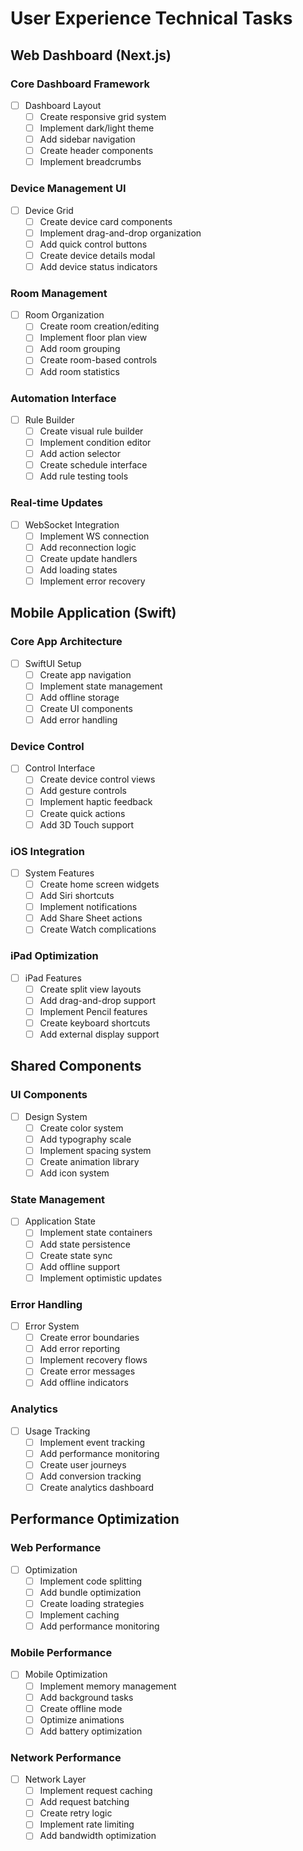 # User Experience Technical Tasks

## Web Dashboard (Next.js)

### Core Dashboard Framework
- [ ] Dashboard Layout
  - [ ] Create responsive grid system
  - [ ] Implement dark/light theme
  - [ ] Add sidebar navigation
  - [ ] Create header components
  - [ ] Implement breadcrumbs

### Device Management UI
- [ ] Device Grid
  - [ ] Create device card components
  - [ ] Implement drag-and-drop organization
  - [ ] Add quick control buttons
  - [ ] Create device details modal
  - [ ] Add device status indicators

### Room Management
- [ ] Room Organization
  - [ ] Create room creation/editing
  - [ ] Implement floor plan view
  - [ ] Add room grouping
  - [ ] Create room-based controls
  - [ ] Add room statistics

### Automation Interface
- [ ] Rule Builder
  - [ ] Create visual rule builder
  - [ ] Implement condition editor
  - [ ] Add action selector
  - [ ] Create schedule interface
  - [ ] Add rule testing tools

### Real-time Updates
- [ ] WebSocket Integration
  - [ ] Implement WS connection
  - [ ] Add reconnection logic
  - [ ] Create update handlers
  - [ ] Add loading states
  - [ ] Implement error recovery

## Mobile Application (Swift)

### Core App Architecture
- [ ] SwiftUI Setup
  - [ ] Create app navigation
  - [ ] Implement state management
  - [ ] Add offline storage
  - [ ] Create UI components
  - [ ] Add error handling

### Device Control
- [ ] Control Interface
  - [ ] Create device control views
  - [ ] Add gesture controls
  - [ ] Implement haptic feedback
  - [ ] Create quick actions
  - [ ] Add 3D Touch support

### iOS Integration
- [ ] System Features
  - [ ] Create home screen widgets
  - [ ] Add Siri shortcuts
  - [ ] Implement notifications
  - [ ] Add Share Sheet actions
  - [ ] Create Watch complications

### iPad Optimization
- [ ] iPad Features
  - [ ] Create split view layouts
  - [ ] Add drag-and-drop support
  - [ ] Implement Pencil features
  - [ ] Create keyboard shortcuts
  - [ ] Add external display support

## Shared Components

### UI Components
- [ ] Design System
  - [ ] Create color system
  - [ ] Add typography scale
  - [ ] Implement spacing system
  - [ ] Create animation library
  - [ ] Add icon system

### State Management
- [ ] Application State
  - [ ] Implement state containers
  - [ ] Add state persistence
  - [ ] Create state sync
  - [ ] Add offline support
  - [ ] Implement optimistic updates

### Error Handling
- [ ] Error System
  - [ ] Create error boundaries
  - [ ] Add error reporting
  - [ ] Implement recovery flows
  - [ ] Create error messages
  - [ ] Add offline indicators

### Analytics
- [ ] Usage Tracking
  - [ ] Implement event tracking
  - [ ] Add performance monitoring
  - [ ] Create user journeys
  - [ ] Add conversion tracking
  - [ ] Create analytics dashboard

## Performance Optimization

### Web Performance
- [ ] Optimization
  - [ ] Implement code splitting
  - [ ] Add bundle optimization
  - [ ] Create loading strategies
  - [ ] Implement caching
  - [ ] Add performance monitoring

### Mobile Performance
- [ ] Mobile Optimization
  - [ ] Implement memory management
  - [ ] Add background tasks
  - [ ] Create offline mode
  - [ ] Optimize animations
  - [ ] Add battery optimization

### Network Performance
- [ ] Network Layer
  - [ ] Implement request caching
  - [ ] Add request batching
  - [ ] Create retry logic
  - [ ] Implement rate limiting
  - [ ] Add bandwidth optimization